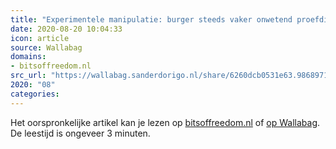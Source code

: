 ```yaml
---
title: "Experimentele manipulatie: burger steeds vaker onwetend proefdier"
date: 2020-08-20 10:04:33
icon: article
source: Wallabag
domains:
- bitsoffreedom.nl
src_url: "https://wallabag.sanderdorigo.nl/share/6260dcb0531e63.98689711"
2020: "08"
categories:
---
```

Het oorspronkelijke artikel kan je lezen op [bitsoffreedom.nl](https://www.bitsoffreedom.nl/2019/06/05/experimentele-manipulatie-burger-steeds-vaker-onwetend-proefdier/) of [op Wallabag](https://wallabag.sanderdorigo.nl/share/6260dcb0531e63.98689711). De leestijd is ongeveer 3 minuten.